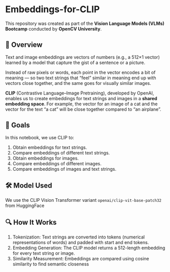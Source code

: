 # Embeddings-for-CLIP

This repository was created as part of the **Vision Language Models (VLMs) Bootcamp** conducted by **OpenCV University**.

## 📌 Overview

Text and image embeddings are vectors of numbers (e.g., a 512×1 vector) learned by a model that capture the gist of a sentence or a picture.

Instead of raw pixels or words, each point in the vector encodes a bit of meaning — so two text strings that “feel” similar in meaning end up with vectors close together, and the same goes for visually similar images.

**CLIP** (Contrastive Language–Image Pretraining), developed by OpenAI, enables us to create embeddings for text strings and images in a **shared embedding space**. For example, the vector for an image of a cat and the vector for the text “a cat” will be close together compared to “an airplane”.

## 🎯 Goals

In this notebook, we use CLIP to:

1. Obtain embeddings for text strings.  
2. Compare embeddings of different text strings.  
3. Obtain embeddings for images.  
4. Compare embeddings of different images.  
5. Compare embeddings of images and text strings.

## 🛠 Model Used

We use the CLIP Vision Transformer variant `openai/clip-vit-base-patch32` from HuggingFace

## 🔍 How It Works
1. Tokenization: Text strings are converted into tokens (numerical representations of words) and padded with start and end tokens.
2. Embedding Generation: The CLIP model returns a 512-length embedding for every text string or image.
3. Similarity Measurement: Embeddings are compared using cosine similarity to find semantic closeness



